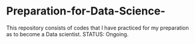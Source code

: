 # Preparation-for-Data-Science-
This repository consists of codes that I have practiced for my preparation as to become a Data scientist. STATUS: Ongoing.
